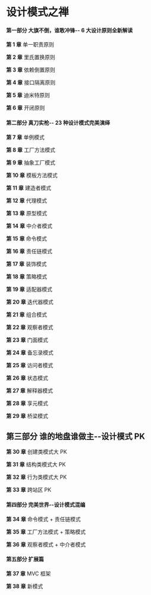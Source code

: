 # 设计模式之禅

#### 第一部分 大旗不倒，谁敢冲锋-- 6 大设计原则全新解读

**第 1 章** 单一职责原则

**第 2 章** 里氏置换原则

**第 3 章** 依赖倒置原则

**第 4 章** 接口隔离原则

**第 5 章** 迪米特原则

**第 6 章** 开闭原则

#### 第二部分 真刀实枪-- 23 种设计模式完美演绎

**第 7 章** 单例模式

**第 8 章** 工厂方法模式

**第 9 章** 抽象工厂模式

**第 10 章** 模板方法模式

**第 11 章** 建造者模式

**第 12 章** 代理模式

**第 13 章** 原型模式

**第 14 章** 中介者模式

**第 15 章** 命令模式

**第 16 章** 责任链模式

**第 17 章** 装饰模式

**第 18 章** 策略模式

**第 19 章** 适配器模式

**第 20 章** 迭代器模式

**第 21 章** 组合模式

**第 22 章** 观察者模式

**第 23 章** 门面模式

**第 24 章** 备忘录模式

**第 25 章** 访问者模式

**第 26 章** 状态模式

**第 27 章** 解释器模式

**第 28 章** 享元模式

**第 29 章** 桥梁模式

## 第三部分 谁的地盘谁做主--设计模式 PK

**第 30 章** 创建类模式大 PK

**第 31 章** 结构类模式大 PK

**第 32 章** 行为类模式大 PK

**第 33 章** 跨站区 PK

#### 第四部分 完美世界--设计模式混编

**第 34 章** 命令模式 + 责任链模式

**第 35 章** 工厂方法模式 + 策略模式

**第 36 章** 观察者模式 + 中介者模式

#### 第五部分 扩展篇

**第 37 章** MVC 框架

**第 38 章** 新模式


